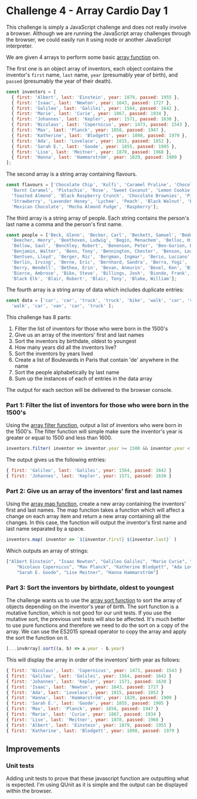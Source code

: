 # Challenge 4 - Array Cardio Day 1

This challenge is simply a JavaScript challenge and does not really involve a browser. Although we are running the JavaScript array challenges through the browser, we could easily run it using node or another JavaScript interpreter.

We are given 4 arrays to perform some basic [array function](https://developer.mozilla.org/en-US/docs/Web/JavaScript/Reference/Global_Objects/Array) on.

The first one is an object array of inventors, each object contains the inventor's `first` name, `last` name, `year` (presumably year of birth), and `passed` (presumably the year of their death).

```javascript
const inventors = [
  { first: 'Albert', last: 'Einstein', year: 1879, passed: 1955 },
  { first: 'Isaac', last: 'Newton', year: 1643, passed: 1727 },
  { first: 'Galileo', last: 'Galilei', year: 1564, passed: 1642 },
  { first: 'Marie', last: 'Curie', year: 1867, passed: 1934 },
  { first: 'Johannes', last: 'Kepler', year: 1571, passed: 1630 },
  { first: 'Nicolaus', last: 'Copernicus', year: 1473, passed: 1543 },
  { first: 'Max', last: 'Planck', year: 1858, passed: 1947 },
  { first: 'Katherine', last: 'Blodgett', year: 1898, passed: 1979 },
  { first: 'Ada', last: 'Lovelace', year: 1815, passed: 1852 },
  { first: 'Sarah E.', last: 'Goode', year: 1855, passed: 1905 },
  { first: 'Lise', last: 'Meitner', year: 1878, passed: 1968 },
  { first: 'Hanna', last: 'Hammarström', year: 1829, passed: 1909 }
];
```

The second array is a string array containing flavours.

```javascript
const flavours = ['Chocolate Chip', 'Kulfi', 'Caramel Praline', 'Chocolate', 
  'Burnt Caramel', 'Pistachio', 'Rose', 'Sweet Coconut', 'Lemon Cookie', 'Toffeeness', 
  'Toasted Almond', 'Black Raspberry Crunch', 'Chocolate Brownies', 'Pistachio Almond', 
  'Strawberry', 'Lavender Honey', 'Lychee', 'Peach', 'Black Walnut', 'Birthday Cake', 
  'Mexican Chocolate', 'Mocha Almond Fudge', 'Raspberry'];
```

The third array is a string array of people. Each string contains the person's last name a comma and the person's first name.

```javascript
const people = ['Beck, Glenn', 'Becker, Carl', 'Beckett, Samuel', 'Beddoes, Mick', 
  'Beecher, Henry', 'Beethoven, Ludwig', 'Begin, Menachem', 'Belloc, Hilaire', 
  'Bellow, Saul', 'Benchley, Robert', 'Benenson, Peter', 'Ben-Gurion, David', 
  'Benjamin, Walter', 'Benn, Tony', 'Bennington, Chester', 'Benson, Leana', 'Bent, Silas', 
  'Bentsen, Lloyd', 'Berger, Ric', 'Bergman, Ingmar', 'Berio, Luciano', 'Berle, Milton', 
  'Berlin, Irving', 'Berne, Eric', 'Bernhard, Sandra', 'Berra, Yogi', 'Berry, Halle', 
  'Berry, Wendell', 'Bethea, Erin', 'Bevan, Aneurin', 'Bevel, Ken', 'Biden, Joseph', 
  'Bierce, Ambrose', 'Biko, Steve', 'Billings, Josh', 'Biondo, Frank', 'Birrell, Augustine', 
  'Black Elk', 'Blair, Robert', 'Blair, Tony', 'Blake, William'];
```

The fourth array is a string array of data which includes duplicate entries:

```javascript
const data = ['car', 'car', 'truck', 'truck', 'bike', 'walk', 'car', 'van', 'bike', 
  'walk', 'car', 'van', 'car', 'truck' ];
```

This challenge has 8 parts:

1. Filter the list of inventors for those who were born in the 1500's
2. Give us an array of the inventors' first and last names
3. Sort the inventors by birthdate, oldest to youngest
4. How many years did all the inventors live?
5. Sort the inventors by years lived
6. Create a list of Boulevards in Paris that contain 'de' anywhere in the name
7. Sort the people alphabetically by last name
8. Sum up the instances of each of entries in the data array

The output for each section will be delivered to the browser console.

### Part 1: Filter the list of inventors for those who were born in the 1500's

Using the [array filter function](https://developer.mozilla.org/en-US/docs/Web/JavaScript/Reference/Global_Objects/Array/filter), output a list of inventors who were born in the 1500's. The filter function will simple make sure the inventor's year is greater or equal to 1500 and less than 1600.

```javascript
inventors.filter( inventor => inventor.year >= 1500 && inventor.year < 1600 )
```

The output gives us the following entries:

```javascript
{ first: 'Galileo', last: 'Galilei', year: 1564, passed: 1642 }
{ first: 'Johannes', last: 'Kepler', year: 1571, passed: 1630 }
```

### Part 2: Give us an array of the inventors' first and last names

Using the [array map function](https://developer.mozilla.org/en-US/docs/Web/JavaScript/Reference/Global_Objects/Array/map), create a new array containing the inventors' first and last names. The map function takes a function which will affect a change on each array item and return a new array containing all the changes. In this case, the function will output the inventor's first name and last name separated by a space.

```javascript
inventors.map( inventor => `${inventor.first} ${inventor.last}` )
```

Which outputs an array of strings:

```javascript
["Albert Einstein", "Isaac Newton", "Galileo Galilei", "Marie Curie", "Johannes Kepler",
	"Nicolaus Copernicus", "Max Planck", "Katherine Blodgett", "Ada Lovelace",
	"Sarah E. Goode", "Lise Meitner", "Hanna Hammarström"]
```

### Part 3: Sort the inventors by birthdate, oldest to youngest

The challenge wants us to use the [array sort function](https://developer.mozilla.org/en-US/docs/Web/JavaScript/Reference/Global_Objects/Array/sort) to sort the array of objects depending on the inventor's year of birth. The sort function is a mutative function, which is not good for our unit tests. If you use the mutative sort, the previous unit tests will also be affected. It's much better to use pure functions and therefore we need to do the sort on a copy of the array. We can use the ES2015 spread operator to copy the array and apply the sort the function on it.

```javascript
[...invArray].sort((a, b) => a.year - b.year)
```

This will display the array in order of the inventors' birth year as follows:

```javascript
{ first: 'Nicolaus', last: 'Copernicus', year: 1473, passed: 1543 }
{ first: 'Galileo', last: 'Galilei', year: 1564, passed: 1642 }
{ first: 'Johannes', last: 'Kepler', year: 1571, passed: 1630 }
{ first: 'Isaac', last: 'Newton', year: 1643, passed: 1727 }
{ first: 'Ada', last: 'Lovelace', year: 1815, passed: 1852 }
{ first: 'Hanna', last: 'Hammarström', year: 1829, passed: 1909 }
{ first: 'Sarah E.', last: 'Goode', year: 1855, passed: 1905 }
{ first: 'Max', last: 'Planck', year: 1858, passed: 1947 }
{ first: 'Marie', last: 'Curie', year: 1867, passed: 1934 }
{ first: 'Lise', last: 'Meitner', year: 1878, passed: 1968 }
{ first: 'Albert', last: 'Einstein', year: 1879, passed: 1955 }
{ first: 'Katherine', last: 'Blodgett', year: 1898, passed: 1979 }
```

## Improvements

### Unit tests
Adding unit tests to prove that these javascript function are outputting what is expected. I'm using QUnit as it is simple and the output can be displayed within the browser.




